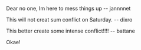 
Dear no one, Im  here to mess things up -- jannnnet

This will not creat sum conflict on Saturday. -- dixro

This better create some intense conflict!!!! -- battane

Okae!

